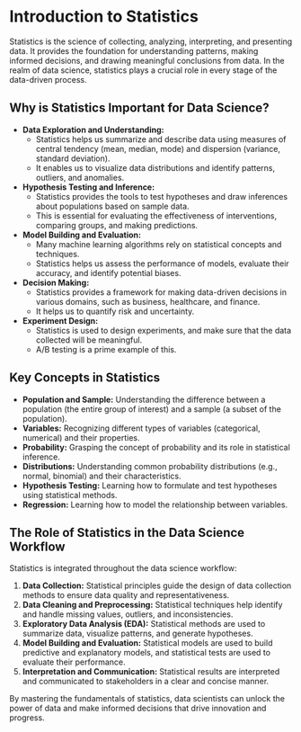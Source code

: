 # Introduction to Statistics

Statistics is the science of collecting, analyzing, interpreting, and presenting data. It provides the foundation for understanding patterns, making informed decisions, and drawing meaningful conclusions from data. In the realm of data science, statistics plays a crucial role in every stage of the data-driven process.

## Why is Statistics Important for Data Science?

* **Data Exploration and Understanding:**
    * Statistics helps us summarize and describe data using measures of central tendency (mean, median, mode) and dispersion (variance, standard deviation).
    * It enables us to visualize data distributions and identify patterns, outliers, and anomalies.
* **Hypothesis Testing and Inference:**
    * Statistics provides the tools to test hypotheses and draw inferences about populations based on sample data.
    * This is essential for evaluating the effectiveness of interventions, comparing groups, and making predictions.
* **Model Building and Evaluation:**
    * Many machine learning algorithms rely on statistical concepts and techniques.
    * Statistics helps us assess the performance of models, evaluate their accuracy, and identify potential biases.
* **Decision Making:**
    * Statistics provides a framework for making data-driven decisions in various domains, such as business, healthcare, and finance.
    * It helps us to quantify risk and uncertainty.
* **Experiment Design:**
    * Statistics is used to design experiments, and make sure that the data collected will be meaningful.
    * A/B testing is a prime example of this.

## Key Concepts in Statistics

* **Population and Sample:** Understanding the difference between a population (the entire group of interest) and a sample (a subset of the population).
* **Variables:** Recognizing different types of variables (categorical, numerical) and their properties.
* **Probability:** Grasping the concept of probability and its role in statistical inference.
* **Distributions:** Understanding common probability distributions (e.g., normal, binomial) and their characteristics.
* **Hypothesis Testing:** Learning how to formulate and test hypotheses using statistical methods.
* **Regression:** Learning how to model the relationship between variables.

## The Role of Statistics in the Data Science Workflow

Statistics is integrated throughout the data science workflow:

1. **Data Collection:** Statistical principles guide the design of data collection methods to ensure data quality and representativeness.
2. **Data Cleaning and Preprocessing:** Statistical techniques help identify and handle missing values, outliers, and inconsistencies.
3. **Exploratory Data Analysis (EDA):** Statistical methods are used to summarize data, visualize patterns, and generate hypotheses.
4. **Model Building and Evaluation:** Statistical models are used to build predictive and explanatory models, and statistical tests are used to evaluate their performance.
5. **Interpretation and Communication:** Statistical results are interpreted and communicated to stakeholders in a clear and concise manner.

By mastering the fundamentals of statistics, data scientists can unlock the power of data and make informed decisions that drive innovation and progress.
